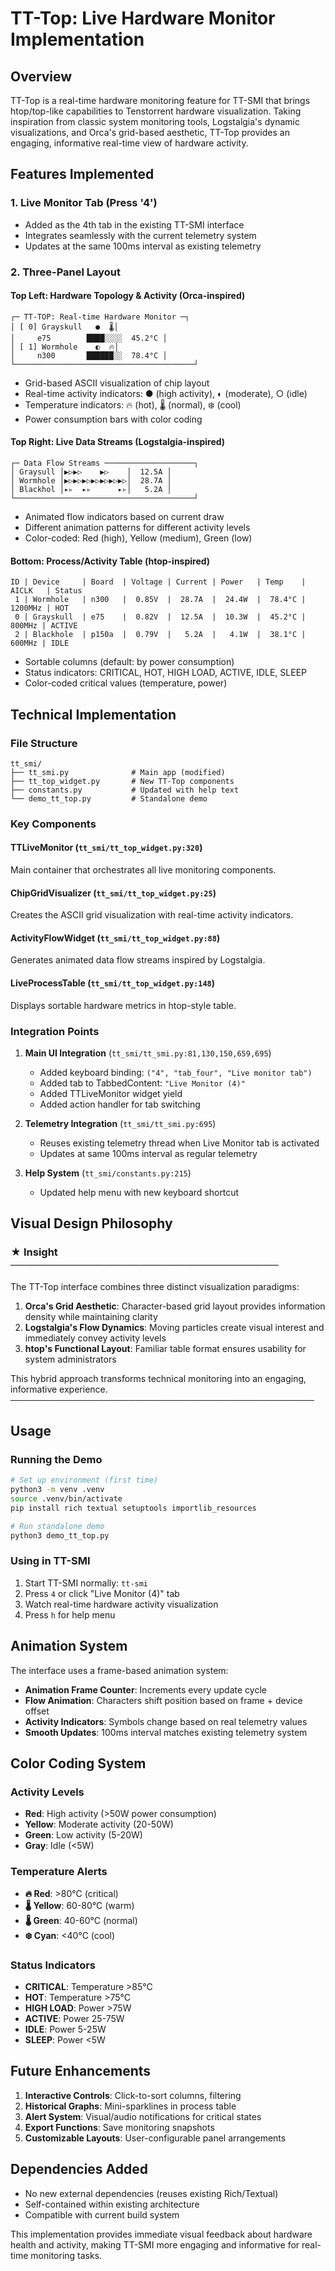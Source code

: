 # TT-Top: Live Hardware Monitor Implementation

## Overview

TT-Top is a real-time hardware monitoring feature for TT-SMI that brings htop/top-like capabilities to Tenstorrent hardware visualization. Taking inspiration from classic system monitoring tools, Logstalgia's dynamic visualizations, and Orca's grid-based aesthetic, TT-Top provides an engaging, informative real-time view of hardware activity.

## Features Implemented

### 1. **Live Monitor Tab (Press '4')**
- Added as the 4th tab in the existing TT-SMI interface
- Integrates seamlessly with the current telemetry system
- Updates at the same 100ms interval as existing telemetry

### 2. **Three-Panel Layout**

#### **Top Left: Hardware Topology & Activity (Orca-inspired)**
```
┌─ TT-TOP: Real-time Hardware Monitor ─┐
│ [ 0] Grayskull   ●  🌡️│
│     e75        ████░░░░  45.2°C │
│ [ 1] Wormhole    ◐  🔥│
│     n300       ██████░░  78.4°C │
└────────────────────────────────────────┘
```
- Grid-based ASCII visualization of chip layout
- Real-time activity indicators: ● (high activity), ◐ (moderate), ○ (idle)
- Temperature indicators: 🔥 (hot), 🌡️ (normal), ❄️ (cool)
- Power consumption bars with color coding

#### **Top Right: Live Data Streams (Logstalgia-inspired)**
```
┌─ Data Flow Streams ────────────────────┐
│ Graysull │▶▷▶▷    ▶▷    │  12.5A │
│ Wormhole │▶▷▶▷▶▷▶▷▶▷▶▷▶▷│  28.7A │
│ Blackhol │▸▹  ▸▹      ▸▹│   5.2A │
└────────────────────────────────────────┘
```
- Animated flow indicators based on current draw
- Different animation patterns for different activity levels
- Color-coded: Red (high), Yellow (medium), Green (low)

#### **Bottom: Process/Activity Table (htop-inspired)**
```
ID | Device     | Board  | Voltage | Current | Power   | Temp    | AICLK   | Status
 1 | Wormhole   | n300   |  0.85V  |  28.7A  |  24.4W  |  78.4°C | 1200MHz | HOT
 0 | Grayskull  | e75    |  0.82V  |  12.5A  |  10.3W  |  45.2°C |  800MHz | ACTIVE
 2 | Blackhole  | p150a  |  0.79V  |   5.2A  |   4.1W  |  38.1°C |  600MHz | IDLE
```
- Sortable columns (default: by power consumption)
- Status indicators: CRITICAL, HOT, HIGH LOAD, ACTIVE, IDLE, SLEEP
- Color-coded critical values (temperature, power)

## Technical Implementation

### File Structure
```
tt_smi/
├── tt_smi.py              # Main app (modified)
├── tt_top_widget.py       # New TT-Top components
├── constants.py           # Updated with help text
└── demo_tt_top.py         # Standalone demo
```

### Key Components

#### **TTLiveMonitor** (`tt_smi/tt_top_widget.py:320`)
Main container that orchestrates all live monitoring components.

#### **ChipGridVisualizer** (`tt_smi/tt_top_widget.py:25`)
Creates the ASCII grid visualization with real-time activity indicators.

#### **ActivityFlowWidget** (`tt_smi/tt_top_widget.py:88`)
Generates animated data flow streams inspired by Logstalgia.

#### **LiveProcessTable** (`tt_smi/tt_top_widget.py:148`)
Displays sortable hardware metrics in htop-style table.

### Integration Points

1. **Main UI Integration** (`tt_smi/tt_smi.py:81,130,150,659,695`)
   - Added keyboard binding: `("4", "tab_four", "Live monitor tab")`
   - Added tab to TabbedContent: `"Live Monitor (4)"`
   - Added TTLiveMonitor widget yield
   - Added action handler for tab switching

2. **Telemetry Integration** (`tt_smi/tt_smi.py:695`)
   - Reuses existing telemetry thread when Live Monitor tab is activated
   - Updates at same 100ms interval as regular telemetry

3. **Help System** (`tt_smi/constants.py:215`)
   - Updated help menu with new keyboard shortcut

## Visual Design Philosophy

### **★ Insight ─────────────────────────────────────**
The TT-Top interface combines three distinct visualization paradigms:

1. **Orca's Grid Aesthetic**: Character-based grid layout provides information density while maintaining clarity
2. **Logstalgia's Flow Dynamics**: Moving particles create visual interest and immediately convey activity levels
3. **htop's Functional Layout**: Familiar table format ensures usability for system administrators

This hybrid approach transforms technical monitoring into an engaging, informative experience.
**─────────────────────────────────────────────────**

## Usage

### Running the Demo
```bash
# Set up environment (first time)
python3 -m venv .venv
source .venv/bin/activate
pip install rich textual setuptools importlib_resources

# Run standalone demo
python3 demo_tt_top.py
```

### Using in TT-SMI
1. Start TT-SMI normally: `tt-smi`
2. Press `4` or click "Live Monitor (4)" tab
3. Watch real-time hardware activity visualization
4. Press `h` for help menu

## Animation System

The interface uses a frame-based animation system:
- **Animation Frame Counter**: Increments every update cycle
- **Flow Animation**: Characters shift position based on frame + device offset
- **Activity Indicators**: Symbols change based on real telemetry values
- **Smooth Updates**: 100ms interval matches existing telemetry system

## Color Coding System

### Activity Levels
- **Red**: High activity (>50W power consumption)
- **Yellow**: Moderate activity (20-50W)
- **Green**: Low activity (5-20W)
- **Gray**: Idle (<5W)

### Temperature Alerts
- **🔥 Red**: >80°C (critical)
- **🌡️ Yellow**: 60-80°C (warm)
- **🌡️ Green**: 40-60°C (normal)
- **❄️ Cyan**: <40°C (cool)

### Status Indicators
- **CRITICAL**: Temperature >85°C
- **HOT**: Temperature >75°C
- **HIGH LOAD**: Power >75W
- **ACTIVE**: Power 25-75W
- **IDLE**: Power 5-25W
- **SLEEP**: Power <5W

## Future Enhancements

1. **Interactive Controls**: Click-to-sort columns, filtering
2. **Historical Graphs**: Mini-sparklines in process table
3. **Alert System**: Visual/audio notifications for critical states
4. **Export Functions**: Save monitoring snapshots
5. **Customizable Layouts**: User-configurable panel arrangements

## Dependencies Added
- No new external dependencies (reuses existing Rich/Textual)
- Self-contained within existing architecture
- Compatible with current build system

This implementation provides immediate visual feedback about hardware health and activity, making TT-SMI more engaging and informative for real-time monitoring tasks.